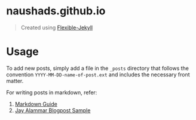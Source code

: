 # naushads.github.io

>Created using [Flexible-Jekyll](https://github.com/artemsheludko/flexible-jekyll)   

  
# Usage

To add new posts, simply add a file in the `_posts` directory that follows the convention `YYYY-MM-DD-name-of-post.ext` and includes the necessary front matter.

For writing posts in markdown, refer:
1. [Markdown Guide](https://www.markdownguide.org) 
2. [Jay Alammar Blogpost Sample](https://raw.githubusercontent.com/jalammar/jalammar.github.io/master/_posts/2019-03-27-illustrated-word2vec.md)